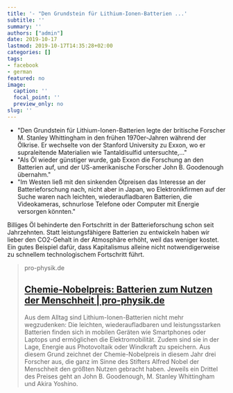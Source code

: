 ```yaml
---
title: '- "Den Grundstein für Lithium-Ionen-Batterien ...'
subtitle: ''
summary: ''
authors: ["admin"]
date: 2019-10-17
lastmod: 2019-10-17T14:35:28+02:00
categories: []
tags:
- facebook
- german
featured: no
image:
  caption: ''
  focal_point: ''
  preview_only: no
slug: ''
---
```

- "Den Grundstein für Lithium-Ionen-Batterien legte der britische Forscher M. Stanley Whittingham in den frühen 1970er-Jahren während der Ölkrise. Er wechselte von der Stanford University zu Exxon, wo er supraleitende Materialien wie Tantaldisulfid untersuchte,..."
- "Als Öl wieder günstiger wurde, gab Exxon die Forschung an den Batterien auf, und der US-amerikanische Forscher John B. Goodenough übernahm."
- "Im Westen ließ mit den sinkenden Ölpreisen das Interesse an der Batterieforschung nach, nicht aber in Japan, wo Elektronikfirmen auf der Suche waren nach leichten, wiederaufladbaren Batterien, die Videokameras, schnurlose Telefone oder Computer mit Energie versorgen könnten."

Billiges Öl behinderte den Fortschritt in der Batterieforschung schon seit Jahrzehnten. Statt leistungsfähigere Batterien zu entwickeln haben wir lieber den CO2-Gehalt in der Atmosphäre erhöht, weil das weniger kostet. Ein gutes Beispiel dafür, dass Kapitalismus alleine nicht notwendigerweise zu  schnellem technologischem Fortschritt führt.
> pro-physik.de
> ## [Chemie-Nobelpreis: Batterien zum Nutzen der Menschheit | pro-physik.de](https://www.pro-physik.de/nachrichten/chemie-nobelpreis-batterien-zum-nutzen-der-menschheit)
>
>Aus dem Alltag sind Lithium-Ionen-Batterien nicht mehr wegzudenken: Die leichten, wiederaufladbaren und leistungsstarken Batterien finden sich in mobilen Geräten wie Smartphones oder Laptops und ermöglichen die Elektromobilität. Zudem sind sie in der Lage, Energie aus Photovoltaik oder Windkraft zu speichern. Aus diesem Grund zeichnet der Chemie-Nobelpreis in diesem Jahr drei Forscher aus, die ganz im Sinne des Stifters Alfred Nobel der Menschheit den größten Nutzen gebracht haben. Jeweils ein Drittel des Preises geht an John B. Goodenough, M. Stanley Whittingham und Akira Yoshino.



